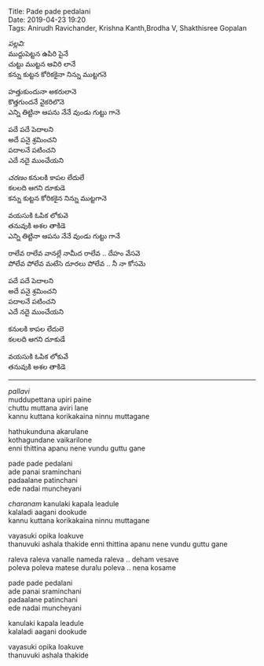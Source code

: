 Title: Pade pade pedalani  
Date: 2019-04-23 19:20  
Tags: Anirudh Ravichander, Krishna Kanth,Brodha V, Shakthisree Gopalan  

_పల్లవి:_    
ముద్దుపెట్టన ఉపిరి పైనే  
చుట్టు ముట్టన ఆవిరి లానే    
కన్ను కుట్టన కోరికకైనా నిన్ను ముట్టగనె  

హత్తుకుందునా అకరులానె     
కొత్తగుందనే వైకరిలొనె   
ఎన్ని తిట్టినా ఆపను నేనే వుండు గుట్టు గానె   

పదే పదే పెదాలని  
అదే పనై శ్రమించని   
పదాలనే పటించని  
ఎదే నదై ముంచేయని   

_చరణం_
కనులకి కాపల లేదులే   
కలలది ఆగని దూకుడె  
కన్ను కుట్టన కోరికకైన నిన్ను ముట్టగానె   

వయసుకి ఓపిక లోకువె  
తనువుకి అశల తాకిడె  
ఎన్ని తిట్టినా ఆపను నేనే వుండు గుట్టు గానే 

రాలేవ రాలేవ వానల్లే నామీద రాలేవ .. దేహం వేసవె   
పోలేవ పోలేవ మటేసె దూరలు పోలేవ .. నీ నా కోసమె   

పదే పదే పెదాలని  
అదే పనై శ్రమించని   
పదాలనే పటించని  
ఎదే నదై ముంచేయని   

కనులకి కాపల లేదులె  
కలలది ఆగని దూకుడే   

వయసుకి ఓపిక లోకువే  
తనువుకి అశల తాకిడె  

----

_pallavi_   
muddupettana upiri paine  
chuttu muttana aviri lane  
kannu kuttana korikakaina ninnu muttagane  

hathukunduna akarulane    
kothagundane vaikarilone  
enni thittina apanu nene vundu guttu gane  

pade pade pedalani  
ade panai sraminchani  
padaalane patinchani  
ede nadai muncheyani  

_charanam_
kanulaki kapala leadule  
kalaladi aagani dookude  
kannu kuttana korikakaina ninnu muttagane  

vayasuki opika loakuve  
thanuvuki ashala thakide 
enni thittina apanu nene vundu guttu gane

raleva raleva vanalle nameda raleva .. deham vesave  
poleva poleva matese duralu poleva .. nena kosame  

pade pade pedalani  
ade panai sraminchani  
padaalane patinchani  
ede nadai muncheyani  

kanulaki kapala leadule  
kalaladi aagani dookude  

vayasuki opika loakuve  
thanuvuki ashala thakide